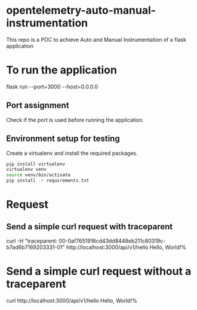 # opentelemetry-auto-manual-instrumentation
This repo is a POC to achieve Auto and Manual Instrumentation of a flask application

# To run the application
flask run --port=3000 --host=0.0.0.0

## Port assignment
Check if the port is used before running the application.

## Environment setup for testing

Create a virtualenv and install the required packages.
```bash
pip install virtualenv
virtualenv venv
source venv/bin/activate
pip install -r requirements.txt
```


# Request

## Send a simple curl request with traceparent
curl -H "traceparent: 00-0af7651916cd43dd8448eb211c80319c-b7ad6b7169203331-01"  http://localhost:3000/api/v1/hello
Hello, World!%

# Send a simple curl request without a traceparent
curl http://localhost:3000/api/v1/hello
Hello, World!%